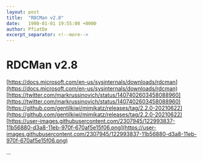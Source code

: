 ```yaml
---
layout: post
title:  "RDCMan v2.8"
date:   1990-01-01 19:55:00 +0000
author: PfiatDe
excerpt_separator: <!--more-->
---
```


# RDCMan v2.8
[https://docs.microsoft.com/en-us/sysinternals/downloads/rdcman](https://docs.microsoft.com/en-us/sysinternals/downloads/rdcman)
[https://twitter.com/markrussinovich/status/1407402603458088960](https://twitter.com/markrussinovich/status/1407402603458088960)
[https://github.com/gentilkiwi/mimikatz/releases/tag/2.2.0-20210622](https://github.com/gentilkiwi/mimikatz/releases/tag/2.2.0-20210622)
[https://user-images.githubusercontent.com/2307945/122993837-11b56880-d3a8-11eb-970f-670af5e15f06.png](https://user-images.githubusercontent.com/2307945/122993837-11b56880-d3a8-11eb-970f-670af5e15f06.png)

...
<!--more-->
